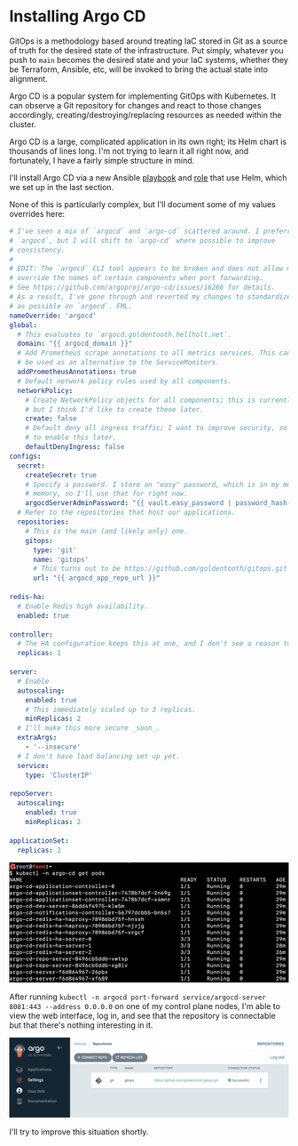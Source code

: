 # Installing Argo CD

GitOps is a methodology based around treating IaC stored in Git as a source of truth for the desired state of the infrastructure. Put simply, whatever you push to `main` becomes the desired state and your IaC systems, whether they be Terraform, Ansible, etc, will be invoked to bring the actual state into alignment.

Argo CD is a popular system for implementing GitOps with Kubernetes. It can observe a Git repository for changes and react to those changes accordingly, creating/destroying/replacing resources as needed within the cluster.

Argo CD is a large, complicated application in its own right; its Helm chart is thousands of lines long. I'm not trying to learn it all right now, and fortunately, I have a fairly simple structure in mind.

I'll install Argo CD via a new Ansible [playbook](https://github.com/goldentooth/cluster/blob/main/playbooks/install_argocd.yaml) and [role](https://github.com/goldentooth/cluster/tree/main/roles/goldentooth.install_argocd) that use Helm, which we set up in the last section.

None of this is particularly complex, but I'll document some of my values overrides here:

```yaml
# I've seen a mix of `argocd` and `argo-cd` scattered around. I preferred
# `argocd`, but I will shift to `argo-cd` where possible to improve
# consistency.
#
# EDIT: The `argocd` CLI tool appears to be broken and does not allow me to
# override the names of certain components when port forwarding.
# See https://github.com/argoproj/argo-cd/issues/16266 for details.
# As a result, I've gone through and reverted my changes to standardize as much
# as possible on `argocd`. FML.
nameOverride: 'argocd'
global:
  # This evaluates to `argocd.goldentooth.hellholt.net`.
  domain: "{{ argocd_domain }}"
  # Add Prometheus scrape annotations to all metrics services. This can
  # be used as an alternative to the ServiceMonitors.
  addPrometheusAnnotations: true
  # Default network policy rules used by all components.
  networkPolicy:
    # Create NetworkPolicy objects for all components; this is currently false
    # but I think I'd like to create these later.
    create: false
    # Default deny all ingress traffic; I want to improve security, so I hope
    # to enable this later.
    defaultDenyIngress: false
configs:
  secret:
    createSecret: true
    # Specify a password. I store an "easy" password, which is in my muscle
    # memory, so I'll use that for right now.
    argocdServerAdminPassword: "{{ vault.easy_password | password_hash('bcrypt') }}"
  # Refer to the repositories that host our applications.
  repositories:
    # This is the main (and likely only) one.
    gitops:
      type: 'git'
      name: 'gitops'
      # This turns out to be https://github.com/goldentooth/gitops.git
      url: "{{ argocd_app_repo_url }}"

redis-ha:
  # Enable Redis high availability.
  enabled: true

controller:
  # The HA configuration keeps this at one, and I don't see a reason to change.
  replicas: 1

server:
  # Enable
  autoscaling:
    enabled: true
    # This immediately scaled up to 3 replicas.
    minReplicas: 2
  # I'll make this more secure _soon_.
  extraArgs:
    - '--insecure'
  # I don't have load balancing set up yet.
  service:
    type: 'ClusterIP'

repoServer:
  autoscaling:
    enabled: true
    minReplicas: 2

applicationSet:
  replicas: 2
```

![Pods in the Argo CD namespace](./images/argocd_pods.png)

After running `kubectl -n argocd port-forward service/argocd-server 8081:443 --address 0.0.0.0` on one of my control plane nodes, I'm able to view the web interface, log in, and see that the repository is connectable but that there's nothing interesting in it.

![Argo CD web interface](./images/argocd.png)

I'll try to improve this situation shortly.
